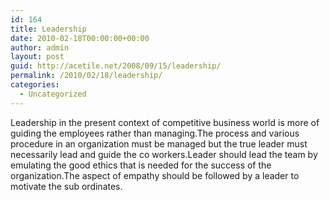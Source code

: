 ```yaml
---
id: 164
title: Leadership
date: 2010-02-18T00:00:00+00:00
author: admin
layout: post
guid: http://acetile.net/2008/09/15/leadership/
permalink: /2010/02/18/leadership/
categories:
  - Uncategorized
---
```

Leadership in the present context of competitive business world is more of guiding the employees rather than managing.The process and various procedure in an organization must be managed but the true leader must necessarily lead and guide the co workers.Leader should lead the team by emulating the good ethics that is needed for the success of the organization.The aspect of empathy should be followed by a leader to motivate the sub ordinates.